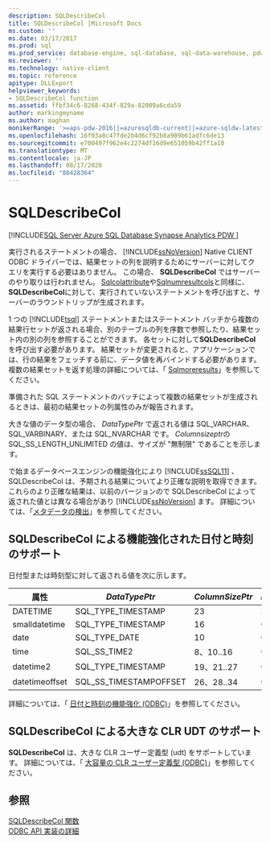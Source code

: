 ```yaml
---
description: SQLDescribeCol
title: SQLDescribeCol |Microsoft Docs
ms.custom: ''
ms.date: 03/17/2017
ms.prod: sql
ms.prod_service: database-engine, sql-database, sql-data-warehouse, pdw
ms.reviewer: ''
ms.technology: native-client
ms.topic: reference
apitype: DLLExport
helpviewer_keywords:
- SQLDescribeCol function
ms.assetid: ffbf34c6-8268-434f-829a-82009a6cda59
author: markingmyname
ms.author: maghan
monikerRange: '>=aps-pdw-2016||=azuresqldb-current||=azure-sqldw-latest||>=sql-server-2016||=sqlallproducts-allversions||>=sql-server-linux-2017||=azuresqldb-mi-current'
ms.openlocfilehash: 16f03a8c47fde2b4d6cf92b8a909b61adfc6de13
ms.sourcegitcommit: e700497f962e4c2274df16d9e651059b42ff1a10
ms.translationtype: MT
ms.contentlocale: ja-JP
ms.lasthandoff: 08/17/2020
ms.locfileid: "88428364"
---
```

# <a name="sqldescribecol"></a>SQLDescribeCol
[!INCLUDE[SQL Server Azure SQL Database Synapse Analytics PDW ](../../includes/applies-to-version/sql-asdb-asdbmi-asa-pdw.md)]

  実行されるステートメントの場合、 [!INCLUDE[ssNoVersion](../../includes/ssnoversion-md.md)] Native CLIENT ODBC ドライバーでは、結果セットの列を説明するためにサーバーに対してクエリを実行する必要はありません。 この場合、 **SQLDescribeCol** ではサーバーのやり取りは行われません。 [Sqlcolattribute](../../relational-databases/native-client-odbc-api/sqlcolattribute.md)や[Sqlnumresultcols](../../relational-databases/native-client-odbc-api/sqlnumresultcols.md)と同様に、 **SQLDescribeCol**に対して、実行されていないステートメントを呼び出すと、サーバーのラウンドトリップが生成されます。  
  
 1 つの [!INCLUDE[tsql](../../includes/tsql-md.md)] ステートメントまたはステートメント バッチから複数の結果行セットが返される場合、別のテーブルの列を序数で参照したり、結果セット内の別の列を参照することができます。 各セットに対して**SQLDescribeCol**を呼び出す必要があります。 結果セットが変更されると、アプリケーションでは、行の結果をフェッチする前に、データ値を再バインドする必要があります。 複数の結果セットを返す処理の詳細については、「 [Sqlmoreresults](../../relational-databases/native-client-odbc-api/sqlmoreresults.md)」を参照してください。  
  
 準備された SQL ステートメントのバッチによって複数の結果セットが生成されるときは、最初の結果セットの列属性のみが報告されます。  
  
 大きな値のデータ型の場合、 *DataTypePtr* で返される値は SQL_VARCHAR、SQL_VARBINARY、または SQL_NVARCHAR です。 *Columnsizeptr*の SQL_SS_LENGTH_UNLIMITED の値は、サイズが "無制限" であることを示します。  
  
 で始まるデータベースエンジンの機能強化により [!INCLUDE[ssSQL11](../../includes/sssql11-md.md)] 、SQLDescribeCol は、予期される結果についてより正確な説明を取得できます。 これらのより正確な結果は、以前のバージョンので SQLDescribeCol によって返された値とは異なる場合があり [!INCLUDE[ssNoVersion](../../includes/ssnoversion-md.md)] ます。 詳細については、「[メタデータの検出](../../relational-databases/native-client/features/metadata-discovery.md)」を参照してください。  
  
## <a name="sqldescribecol-support-for-enhanced-date-and-time-features"></a>SQLDescribeCol による機能強化された日付と時刻のサポート  
 日付型または時刻型に対して返される値を次に示します。  
  
| 属性 | *DataTypePtr* | *ColumnSizePtr* | *DecimalDigitsPtr* |  
| --------- | ------------- |---------------- | ------------------ |  
|DATETIME|SQL_TYPE_TIMESTAMP|23|3|  
|smalldatetime|SQL_TYPE_TIMESTAMP|16|0|  
|date|SQL_TYPE_DATE|10|0|  
|time|SQL_SS_TIME2|8、10..16|0..7|  
|datetime2|SQL_TYPE_TIMESTAMP|19、21..27|0..7|  
|datetimeoffset|SQL_SS_TIMESTAMPOFFSET|26、28..34|0..7|  
  
 詳細については、「 [日付と時刻の機能強化 &#40;ODBC&#41;](../../relational-databases/native-client-odbc-date-time/date-and-time-improvements-odbc.md)」を参照してください。  
  
## <a name="sqldescribecol-support-for-large-clr-udts"></a>SQLDescribeCol による大きな CLR UDT のサポート  
 **SQLDescribeCol** は、大きな CLR ユーザー定義型 (udt) をサポートしています。 詳細については、「 [大容量の CLR ユーザー定義型 &#40;ODBC&#41;](../../relational-databases/native-client/odbc/large-clr-user-defined-types-odbc.md)」を参照してください。  
  
## <a name="see-also"></a>参照  
 [SQLDescribeCol 関数](https://go.microsoft.com/fwlink/?LinkID=59338)   
 [ODBC API 実装の詳細](../../relational-databases/native-client-odbc-api/odbc-api-implementation-details.md)  
  
  
